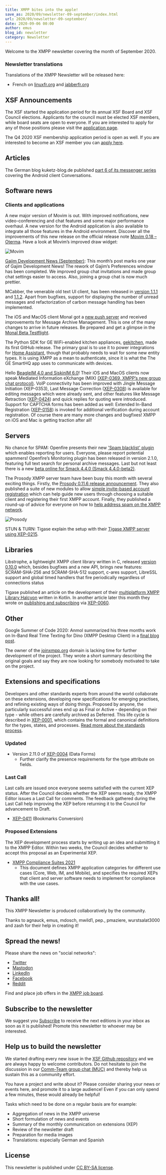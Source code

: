 ```yaml
---
title: XMPP bites into the apple!
save_as: 2020/09/newsletter-09-september/index.html
url: 2020/09/newsletter-09-september/
date: 2020-09-06 00:00
author: emus
blog_id: newsletter
category: Newsletter
---
```


Welcome to the XMPP newsletter covering the month of September 2020.

### Newsletter translations

Translations of the XMPP Newsletter will be released here:

- French on [linuxfr.org](https://linuxfr.org/tags/xmpp/public) and [jabberfr.org](https://news/jabberfr.org/category/newsletter/)

## XSF Announcements

The XSF started the application period for its annual XSF Board and XSF Council elections. Applicants for the council must be elected XSF members, while board seats are open to everyone. If you are interested to apply for any of those positions please visit the [application page](https://wiki.xmpp.org/web/Board_and_Council_Elections_2020).

The Q4 2020 XSF membership application period is open as well. If you are interested to become an XSF member you can [apply here](https://wiki.xmpp.org/web/Membership_Applications_Q4_2020).

## Articles

The German blog kuketz-blog.de published [part 6 of its messenger series](https://www.kuketz-blog.de/conversations-messaging-ueber-das-xmpp-protokoll-messenger-teil6/) covering the Android client Conversations.

## Software news

### Clients and applications

A new major version of Movim is out. With improved notifications, new video-conferencing and chat features and some major performance overhaul. A new version for the Android application is also available to integrate all those features in the Android environment. Discover all the improvements of this new release on the official release note [Movim 0.18 – Oterma](https://nl.movim.eu/?node/pubsub.movim.eu/Movim/11655111-e7ad-4e0c-975c-3c78755d22aa). Have a look at Movim’s improved draw widget:

![Movim](/images/newsletter/september2020/movim.png "Movim")

[Gajim Development News (September)](https://gajim.org/post/2020-09-27-development-news-september/): This month’s post marks one year of Gajim Development News! The rework of Gajim’s Preferences window has been completed. We improved group chat invitations and made group chat settings easier to access. Also, joining a group chat is now much prettier.

MCabber, the venerable old text UI client, has been released in [version 1.1.1](https://github.com/McKael/mcabber/releases/tag/1.1.1) and [1.1.2](https://github.com/McKael/mcabber/releases/tag/1.1.2). Apart from bugfixes, support for displaying the number of unread messages and refactorization of carbon message handling has been implemented.

The iOS and MacOS client Monal got a [new push server](https://monal.im/blog/monal-push-server-upgrade/) and received improvements for Message Archive Management. This is one of the many changes to arrive in future releases. Be prepared and get a glimpse in the [Monal Beta Testflight](https://monal.im/blog/news-betas-up-for-4-8/).

The Python SDK for GE WiFi-enabled kitchen appliances, [gekitchen](https://github.com/ajmarks/gekitchen), made its first GitHub release. The primary goal is to use it to power integrations for [Home Assistant](https://www.home-assistant.io/), though that probably needs to wait for some new entity types. It is using XMPP as a mean to authenticate, since it is what the The GE SmartHQ app uses to communicate with devices.

Hello [BeagleIM 4.0 and SiskinIM 6.0](https://tigase.net/beagleim-4.0-and-siskin-6.0-released/)! Their iOS and MacOS clients now speak Mediated Information eXchange (MIX) [(XEP-0369, XMPP’s new group chat protocol)](https://xmpp.org/extensions/xep-0369.html). VoIP connectivity has been improved with Jingle Message Initiation (XEP-0353), Last Message Correction ([XEP-0308](https://xmpp.org/extensions/xep-0308.html)) is available for editing messages which were already sent, and other features like Message Retraction ([XEP-0424](https://xmpp.org/extensions/xep-0424.html)) and quick replies for quoting were introduced. Support for CAPTCHA forms has been added as well: Extended In-Band Registration ([XEP-0158](https://xmpp.org/extensions/xep-0158.html)) is invoked for additional verification during account registration. Of course there are many more changes and bugfixes! XMPP on iOS and Mac is getting traction after all!

## Servers

No chance for SPAM: Openfire presents their new ['Spam blacklist' plugin](https://discourse.igniterealtime.org/t/new-openfire-plugin-to-help-reduce-spam/88730) which enables reporting for users. Everyone, please report potential spammers! Openfire’s Monitoring plugin has been released in version 2.1.0, featuring full text search for personal archive messages. Last but not least there is a new [beta online for Smack 4.4.0 (Smack 4.4.0-beta2)](https://discourse.igniterealtime.org/t/smack-4-4-0-beta2-released/88804).

The Prosody XMPP server team have been busy this month with several exciting things. Firstly, the [Prosody 0.11.6 release announcement](https://blog.prosody.im/prosody-0.11.6-released/). They also published a suite of new modules to allow [simple invite-based account registration](https://blog.prosody.im/great-invitations/) which can help guide new users through choosing a suitable client and registering their first XMPP account. Finally, they published a round-up of advice for everyone on how to [help address spam on the XMPP network](https://blog.prosody.im/simple-anti-spam-tips/).

![Prosody](/images/newsletter/september2020/Prosody_invite-flow-manual.png "Prosody")

STUN & TURN: Tigase explain the setup with their [Tigase XMPP server using XEP-0215](https://tigase.net/tigase-server-with-stun-turn).

## Libraries

Libstrophe, a lightweight XMPP client library written in C, released [version 0.10.0](https://github.com/strophe/libstrophe/releases/tag/0.10.0) which, besides bugfixes and a new API, brings new features: SCRAM-SHA-256 and SCRAM-SHA-512 support, c-ares support, LibreSSL support and global timed handlers that fire periodically regardless of connections status

Tigase published an article on the development of their [multiplatform XMPP Library Halcyon](https://tigase.net/halcyon-a-look-at-halcyon/) written in Kotlin. In another article later this month they wrote on [publishing and subscribing](https://tigase.net/halcyon-publishing-and-subscribing-with-halcyon/) via [XEP-0060](https://xmpp.org/extensions/xep-0060.html).

## Other

Google Summer of Code 2020: Anmol summarized his three months work on In-Band Real Time Texting for Dino (XMPP Desktop Client) in a [final blog post](https://wolfieanmol.github.io/gsoc-blog/gsoc-2020-ends/).

The owner of the [joinxmpp.org](https://joinxmpp.org) domain is lacking time for further development of the project. They wrote a short summary describing the original goals and say they are now looking for somebody motivated to take on the project.

## Extensions and specifications

Developers and other standards experts from around the world collaborate on these extensions, developing new specifications for emerging practises, and refining existing ways of doing things. Proposed by anyone, the particularly successful ones end up as Final or Active - depending on their type - while others are carefully archived as Deferred. This life cycle is described in [XEP-0001](https://xmpp.org/extensions/xep-0001.html), which contains the formal and canonical definitions for the types, states, and processes. [Read more about the standards process](https://xmpp.org/about/standards-process.html).

### Updated

-   Version 2.11.0 of [XEP-0004](https://xmpp.org/extensions/xep-0004.html) (Data Forms)
    -   Further clarify the presence requirements for the type attribute on fields.

### Last Call

Last calls are issued once everyone seems satisfied with the current XEP status. After the Council decides whether the XEP seems ready, the XMPP Editor issues a Last Call for comments. The feedback gathered during the Last Call help improving the XEP before returning it to the Council for advancement to Draft.

-   [XEP-0411](https://xmpp.org/extensions/xep-0411.html) (Bookmarks Conversion)

### Proposed Extensions

The XEP development process starts by writing up an idea and submitting it to the XMPP Editor. Within two weeks, the Council decides whether to accept this proposal as an Experimental XEP.

-   [XMPP Compliance Suites 2021](https://xmpp.org/extensions/inbox/cs-2021.html)
    -   This document defines XMPP application categories for different use cases (Core, Web, IM, and Mobile), and specifies the required XEPs that client and server software needs to implement for compliance with the use cases.

## Thanks all!

This XMPP Newsletter is produced collaboratively by the community.

Thanks to agnauck, emus, mdosch, mwild1, pep., pmaziere, wurstsalat3000 and zash for their help in creating it!

## Spread the news!

Please share the news on "social networks":

* [Twitter](https://twitter.com/xmpp)
* [Mastodon](https://fosstodon.org/@xmpp/)
* [LinkedIn](https://www.linkedin.com/company/xmpp-standards-foundation/)
* [Facebook](https://www.facebook.com/jabber/)
* [Reddit](https://www.reddit.com/r/xmpp/)

Find and place job offers in the [XMPP job board](https://xmpp.work/).

## Subscribe to the newsletter

We suggest you [Subscribe](https://tinyletter.com/xmpp) to receive the next editions in your inbox as soon as it is published! 
Promote this newsletter to whoever may be interested.

## Help us to build the newsletter

We started drafting every new issue in the [XSF Github repository](https://github.com/xsf/xmpp.org/pulls) and we are 
always happy to welcome contributors. Do not hesitate to join the discussion in our [Comm-Team group chat (MUC)](xmpp:commteam@muc.xmpp.org?join) 
and thereby help us sustain this as a community effort. 

You have a project and write about it? Please consider sharing your news or events here, and promote it to a large audience! 
Even if you can only spend a few minutes, these would already be helpful!

Tasks which need to be done on a regular basis are for example:

- Aggregation of news in the XMPP universe
- Short formulation of news and events
- Summary of the monthly communication on extensions (XEP)
- Review of the newsletter draft
- Preparation for media images
- Translations: especially German and Spanish

## License

This newsletter is published under [CC BY-SA license](https://creativecommons.org/licenses/by-sa/4.0/).
